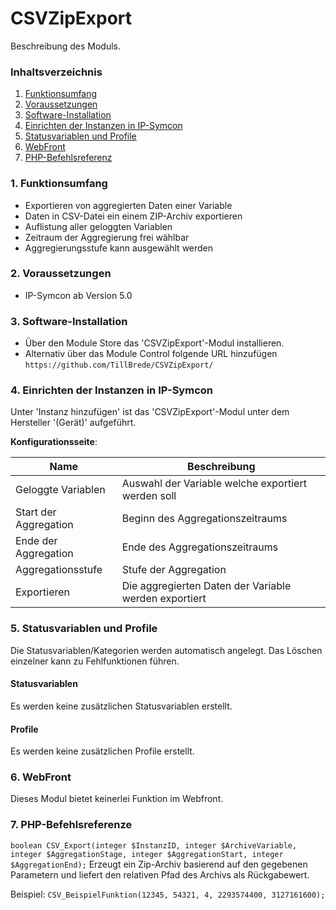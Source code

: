 # CSVZipExport
Beschreibung des Moduls.

### Inhaltsverzeichnis

1. [Funktionsumfang](#1-funktionsumfang)
2. [Voraussetzungen](#2-voraussetzungen)
3. [Software-Installation](#3-software-installation)
4. [Einrichten der Instanzen in IP-Symcon](#4-einrichten-der-instanzen-in-ip-symcon)
5. [Statusvariablen und Profile](#5-statusvariablen-und-profile)
6. [WebFront](#6-webfront)
7. [PHP-Befehlsreferenz](#7-php-befehlsreferenz)

### 1. Funktionsumfang

* Exportieren von aggregierten Daten einer Variable
* Daten in CSV-Datei ein einem ZIP-Archiv exportieren
* Auflistung aller geloggten Variablen
* Zeitraum der Aggregierung frei wählbar
* Aggregierungsstufe kann ausgewählt werden

### 2. Voraussetzungen

- IP-Symcon ab Version 5.0

### 3. Software-Installation

* Über den Module Store das 'CSVZipExport'-Modul installieren.
* Alternativ über das Module Control folgende URL hinzufügen `https://github.com/TillBrede/CSVZipExport/`

### 4. Einrichten der Instanzen in IP-Symcon

 Unter 'Instanz hinzufügen' ist das 'CSVZipExport'-Modul unter dem Hersteller '(Gerät)' aufgeführt.

__Konfigurationsseite__:

Name                  | Beschreibung
----------------------| ------------------
Geloggte Variablen    | Auswahl der Variable welche exportiert werden soll
Start der Aggregation | Beginn des Aggregationszeitraums
Ende der Aggregation  | Ende des Aggregationszeitraums
Aggregationsstufe     | Stufe der Aggregation 
Exportieren           | Die aggregierten Daten der Variable werden exportiert

### 5. Statusvariablen und Profile

Die Statusvariablen/Kategorien werden automatisch angelegt. Das Löschen einzelner kann zu Fehlfunktionen führen.

#### Statusvariablen

Es werden keine zusätzlichen Statusvariablen erstellt.

#### Profile
Es werden keine zusätzlichen Profile erstellt.

### 6. WebFront

Dieses Modul bietet keinerlei Funktion im Webfront.

### 7. PHP-Befehlsreferenze

`boolean CSV_Export(integer $InstanzID, integer $ArchiveVariable, integer $AggregationStage, integer $AggregationStart, integer $AggregationEnd);`
Erzeugt ein Zip-Archiv basierend auf den gegebenen Parametern und liefert den relativen Pfad des Archivs als Rückgabewert.

Beispiel:
`CSV_BeispielFunktion(12345, 54321, 4, 2293574400, 3127161600);`
